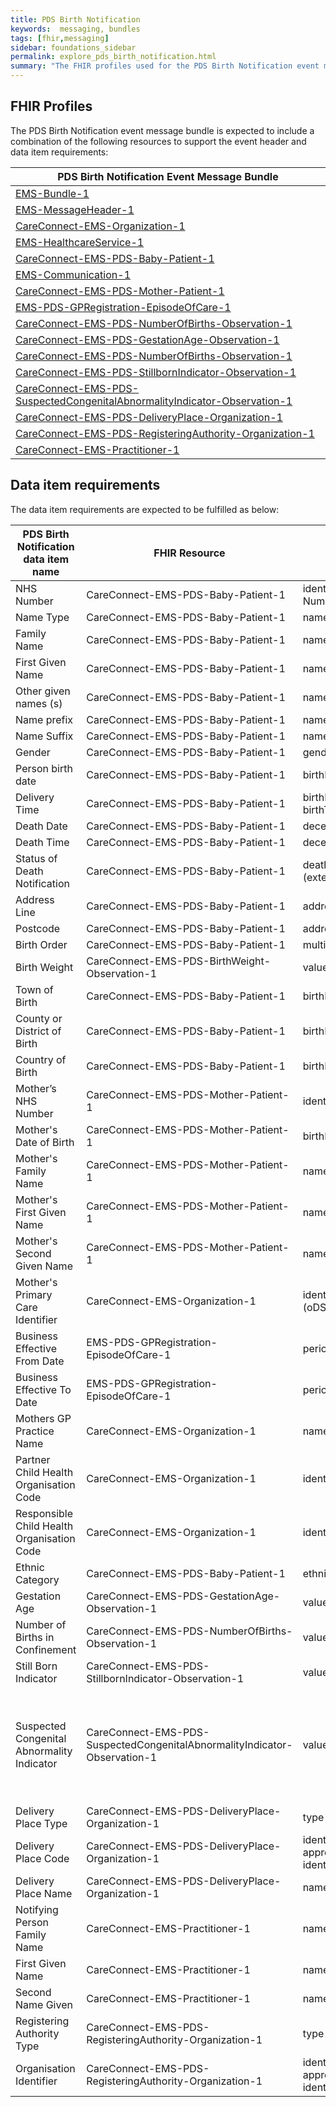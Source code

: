```yaml
---
title: PDS Birth Notification
keywords:  messaging, bundles
tags: [fhir,messaging]
sidebar: foundations_sidebar
permalink: explore_pds_birth_notification.html
summary: "The FHIR profiles used for the PDS Birth Notification event message bundle"
---
```


## FHIR Profiles ##
The PDS Birth Notification event message bundle is expected to include a combination of the following resources to support the event header and data item requirements:

| PDS Birth Notification Event Message Bundle                           |
|-----------------------------------------------------------------------|
| [EMS-Bundle-1](https://fhir.nhs.uk/STU3/StructureDefinition/EMS-Bundle-1)                                                          |
| [EMS-MessageHeader-1](https://fhir.nhs.uk/STU3/StructureDefinition/EMS-MessageHeader-1)                                                   |
| [CareConnect-EMS-Organization-1](https://fhir.nhs.uk/STU3/StructureDefinition/CareConnect-EMS-Organization-1)                                            |
| [EMS-HealthcareService-1](https://fhir.nhs.uk/STU3/StructureDefinition/EMS-HealthcareService-1)                                                 |
| [CareConnect-EMS-PDS-Baby-Patient-1](https://fhir.nhs.uk/STU3/StructureDefinition/CareConnect-EMS-PDS-Baby-Patient-1)                                            |
| [EMS-Communication-1](https://fhir.nhs.uk/STU3/StructureDefinition/EMS-Communication-1)                                                   |
| [CareConnect-EMS-PDS-Mother-Patient-1](https://fhir.nhs.uk/STU3/StructureDefinition/CareConnect-EMS-PDS-Mother-Patient-1)                                          |
| [EMS-PDS-GPRegistration-EpisodeOfCare-1](https://fhir.nhs.uk/STU3/StructureDefinition/EMS-PDS-GPRegistration-EpisodeOfCare-1)                                    |
| [CareConnect-EMS-PDS-NumberOfBirths-Observation-1](https://fhir.nhs.uk/STU3/StructureDefinition/CareConnect-EMS-PDS-NumberOfBirths-Observation-1)                             |
| [CareConnect-EMS-PDS-GestationAge-Observation-1](https://fhir.nhs.uk/STU3/StructureDefinition/CareConnect-EMS-PDS-GestationAge-Observation-1)                            |
| [CareConnect-EMS-PDS-NumberOfBirths-Observation-1](https://fhir.nhs.uk/STU3/StructureDefinition/CareConnect-EMS-PDS-NumberOfBirths-Observation-1)                          |
| [CareConnect-EMS-PDS-StillbornIndicator-Observation-1](https://fhir.nhs.uk/STU3/StructureDefinition/CareConnect-EMS-PDS-StillBornIndicator-Observation-1)                      |
| [CareConnect-EMS-PDS-SuspectedCongenitalAbnormalityIndicator-Observation-1](https://fhir.nhs.uk/STU3/StructureDefinition/CareConnect-EMS-PDS-SuspectedCongenitalAbnormalityIndicator-Observation-1) |
| [CareConnect-EMS-PDS-DeliveryPlace-Organization-1](https://fhir.nhs.uk/STU3/StructureDefinition/CareConnect-EMS-PDS-DeliveryPlace-Organization-1)                          |
| [CareConnect-EMS-PDS-RegisteringAuthority-Organization-1](https://fhir.nhs.uk/STU3/StructureDefinition/CareConnect-EMS-PDS-RegisteringAuthority-Organization-1)                   |
| [CareConnect-EMS-Practitioner-1](https://fhir.nhs.uk/STU3/StructureDefinition/CareConnect-EMS-Practitioner-1)                                            |

## Data item requirements  ##

The data item requirements are expected to be fulfilled as below:

| PDS Birth Notification data item name      | FHIR Resource                                                             | FHIR element                                      | Mandatory/Optional/Required | Note                                                                                                                                                 |
|--------------------------------------------|---------------------------------------------------------------------------|---------------------------------------------------|-----------------------------|------------------------------------------------------------------------------------------------------------------------------------------------------|
| NHS Number                                 | CareConnect-EMS-PDS-Baby-Patient-1                                        | identifier using NHS Number slice                 | Mandatory                   |                                                                                                                                                      |
| Name Type                                  | CareConnect-EMS-PDS-Baby-Patient-1                                        | name.use (official)                               |                             |                                                                                                                                                      |
| Family Name                                | CareConnect-EMS-PDS-Baby-Patient-1                                        | name.family (official)                            | Required                    |                                                                                                                                                      |
| First Given Name                           | CareConnect-EMS-PDS-Baby-Patient-1                                        | name.given (official)                             | Required                    |                                                                                                                                                      |
| Other given names (s)                      | CareConnect-EMS-PDS-Baby-Patient-1                                        | name.given (official)                             | Required                    |                                                                                                                                                      |
| Name prefix                                | CareConnect-EMS-PDS-Baby-Patient-1                                        | name.prefix (official)                            | Required                    |                                                                                                                                                      |
| Name Suffix                                | CareConnect-EMS-PDS-Baby-Patient-1                                        | name.suffix (official)                            | Required                    |                                                                                                                                                      |
| Gender                                     | CareConnect-EMS-PDS-Baby-Patient-1                                        | gender                                            | Mandatory                   |                                                                                                                                                      |
| Person birth date                          | CareConnect-EMS-PDS-Baby-Patient-1                                        | birthDate                                         | Mandatory                   |                                                                                                                                                      |
| Delivery Time                              | CareConnect-EMS-PDS-Baby-Patient-1                                        | birthDate.patient-birthTime                       | Mandatory                   |                                                                                                                                                      |
| Death Date                                 | CareConnect-EMS-PDS-Baby-Patient-1                                        | deceased.dateTime                                 | Required                    |                                                                                                                                                      |
| Death Time                                 | CareConnect-EMS-PDS-Baby-Patient-1                                        | deceased.dateTime                                 | Required                    |                                                                                                                                                      |
| Status of Death Notification               | CareConnect-EMS-PDS-Baby-Patient-1                                        | deathNotificationStatus (extension)               | Required                    |                                                                                                                                                      |
| Address Line                               | CareConnect-EMS-PDS-Baby-Patient-1                                        | address.line                                      | Mandatory                   |                                                                                                                                                      |
| Postcode                                   | CareConnect-EMS-PDS-Baby-Patient-1                                        | address.postalCode                                | Required                    |                                                                                                                                                      |
| Birth Order                                | CareConnect-EMS-PDS-Baby-Patient-1                                        | multipleBirthInteger                              | Mandatory                   |                                                                                                                                                      |
| Birth Weight                               | CareConnect-EMS-PDS-BirthWeight-Observation-1                             | valueQuantity                                     | Mandatory                   |                                                                                                                                                      |
| Town of Birth                              | CareConnect-EMS-PDS-Baby-Patient-1                                        | birthPlace                                        | Required                    |                                                                                                                                                      |
| County or District of Birth                | CareConnect-EMS-PDS-Baby-Patient-1                                        | birthPlace                                        | Required                    |                                                                                                                                                      |
| Country of Birth                           | CareConnect-EMS-PDS-Baby-Patient-1                                        | birthPlace                                        | Required                    |                                                                                                                                                      |
| Mother’s NHS Number                        | CareConnect-EMS-PDS-Mother-Patient-1                                      | identifier (nHSNumber)                            | Required                    |                                                                                                                                                      |
| Mother's Date of Birth                     | CareConnect-EMS-PDS-Mother-Patient-1                                      | birthDate                                         | Required                    |                                                                                                                                                      |
| Mother's Family Name                       | CareConnect-EMS-PDS-Mother-Patient-1                                      | name.family                                       | Mandatory                   |                                                                                                                                                      |
| Mother's First Given Name                  | CareConnect-EMS-PDS-Mother-Patient-1                                      | name.given                                        | Mandatory                   |                                                                                                                                                      |
| Mother's Second Given Name                 | CareConnect-EMS-PDS-Mother-Patient-1                                      | name.given                                        | Required                    |                                                                                                                                                      |
| Mother's Primary Care Identifier           | CareConnect-EMS-Organization-1                                            | identifier (oDSIdentifier)                        | Required                    |                                                                                                                                                      |
| Business Effective From Date               | EMS-PDS-GPRegistration-EpisodeOfCare-1                                    | period.start                                      | Required                    |                                                                                                                                                      |
| Business Effective To Date                 | EMS-PDS-GPRegistration-EpisodeOfCare-1                                    | period.end                                        | Required                    |                                                                                                                                                      |
| Mothers GP Practice Name                   | CareConnect-EMS-Organization-1                                            | name                                              | Required                    |                                                                                                                                                      |
| Partner Child Health Organisation Code     | CareConnect-EMS-Organization-1                                            | identifier                                        | Mandatory                   |                                                                                                                                                      |
| Responsible Child Health Organisation Code | CareConnect-EMS-Organization-1                                            | identifier                                        | Mandatory                   |                                                                                                                                                      |
| Ethnic Category                            | CareConnect-EMS-PDS-Baby-Patient-1                                        | ethnicCategory                                    | Mandatory                   |                                                                                                                                                      |
| Gestation Age                              | CareConnect-EMS-PDS-GestationAge-Observation-1                            | valueQuantity                                     | Mandatory                   |                                                                                                                                                      |
| Number of Births in Confinement            | CareConnect-EMS-PDS-NumberOfBirths-Observation-1                          | valueQuantity                                     | Mandatory                   |                                                                                                                                                      |
| Still Born Indicator                       | CareConnect-EMS-PDS-StillbornIndicator-Observation-1                      | valueCodeableConcept                              | Mandatory                   |                                                                                                                                                      |
| Suspected Congenital Abnormality Indicator | CareConnect-EMS-PDS-SuspectedCongenitalAbnormalityIndicator-Observation-1 | valueCodeableConcept                              | Mandatory                   | 'code' element uses SNOMED CT code '1097291000000101 - Suspected congenital abnormality (situation)' - this code will be valid from 1st October 2018 |
| Delivery Place Type                        | CareConnect-EMS-PDS-DeliveryPlace-Organization-1                          | type                                              | Mandatory                   |                                                                                                                                                      |
| Delivery Place Code                        | CareConnect-EMS-PDS-DeliveryPlace-Organization-1                          | identifier using appropriate ODS identifier slice | Required                    |                                                                                                                                                      |
| Delivery Place Name                        | CareConnect-EMS-PDS-DeliveryPlace-Organization-1                          | name                                              | Required                    |                                                                                                                                                      |
| Notifying Person Family Name               | CareConnect-EMS-Practitioner-1                                            | name.family                                       | Mandatory                   |                                                                                                                                                      |
| First Given Name                           | CareConnect-EMS-Practitioner-1                                            | name.given                                        | Mandatory                   |                                                                                                                                                      |
| Second Name Given                          | CareConnect-EMS-Practitioner-1                                            | name.given                                        | Required                    |                                                                                                                                                      |
| Registering Authority Type                 | CareConnect-EMS-PDS-RegisteringAuthority-Organization-1                   | type                                              | Mandatory                   |                                                                                                                                                      |
| Organisation Identifier                    | CareConnect-EMS-PDS-RegisteringAuthority-Organization-1                   | identifier using appropriate ODS identifier slice | Mandatory                   |                                                                                                                                                      |